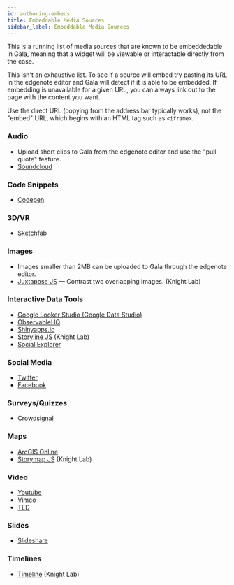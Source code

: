 ```yaml
---
id: authoring-embeds
title: Embeddable Media Sources
sidebar_label: Embeddable Media Sources
---
```


This is a running list of media sources that are known to be embeddedable in Gala, meaning that a widget will be viewable or interactable directly from the case.

This isn't an exhaustive list. To see if a source will embed try pasting its URL in the edgenote editor and Gala will detect if it is able to be embedded. If embedding is unavailable for a given URL, you can always link out to the page with the content you want.

Use the direct URL (copying from the address bar typically works), not the "embed" URL, which begins with an HTML tag such as `<iframe>`.

### Audio

- Upload short clips to Gala from the edgenote editor and use the "pull quote" feature.
- [Soundcloud](https://soundcloud.com/)

### Code Snippets

- [Codepen](https://codepen.io/)

### 3D/VR

- [Sketchfab](https://sketchfab.com/)

### Images

- Images smaller than 2MB can be uploaded to Gala through the edgenote editor.
- [Juxtapose JS](https://juxtapose.knightlab.com/) — Contrast two overlapping images. (Knight Lab)

### Interactive Data Tools

- [Google Looker Studio (Google Data Studio)](https://datastudio.google.com/)
- [ObservableHQ](https://observablehq.com/)
- [Shinyapps.io](https://www.shinyapps.io/)
- [Storyline JS](https://storyline.knightlab.com/) (Knight Lab)
- [Social Explorer](https://www.socialexplorer.com/)

### Social Media

- [Twitter](https://twitter.com/)
- [Facebook](https://facebook.com/)

### Surveys/Quizzes

- [Crowdsignal](https://crowdsignal.com/)

### Maps

- [ArcGIS Online](https://www.arcgis.com/)
- [Storymap JS](https://storymap.knightlab.com/) (Knight Lab)

### Video

- [Youtube](https://youtube.com/)
- [Vimeo](https://vimeo.com)
- [TED](https://ted.com)

### Slides

- [Slideshare](https://www.slideshare.net/)

### Timelines

- [Timeline](https://timeline.knightlab.com/) (Knight Lab)

